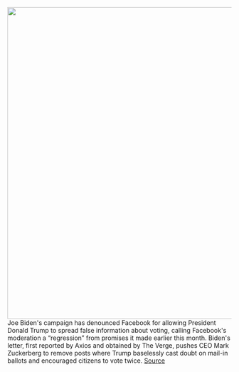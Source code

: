 <img src='https://cdn.vox-cdn.com/thumbor/ifCAuhERw7MqXS5e8_i3F3NZ0Lk=/0x0:4928x3280/1200x800/filters:focal(2070x1246:2858x2034)/cdn.vox-cdn.com/uploads/chorus_image/image/67552690/1228749539.jpg.0.jpg' width='700px' /><br/>
Joe Biden's campaign has denounced Facebook for allowing President Donald Trump to spread false information about voting, calling Facebook's moderation a “regression” from promises it made earlier this month. Biden's letter, first reported by Axios and obtained by The Verge, pushes CEO Mark Zuckerberg to remove posts where Trump baselessly cast doubt on mail-in ballots and encouraged citizens to vote twice.
<a href='https://www.theverge.com/2020/9/29/21493384/biden-campaign-letter-mark-zuckerberg-facebook-trump-voting-misinformation-moderation-regression'> Source <a/>